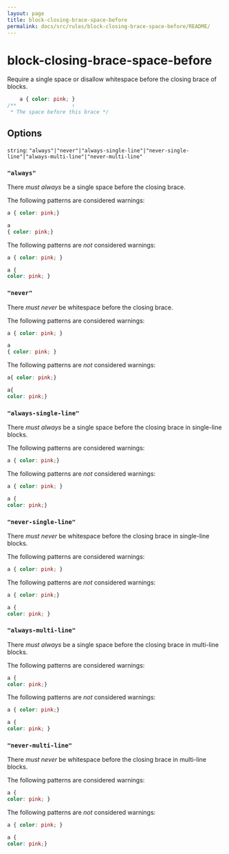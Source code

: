 ```yaml
---
layout: page
title: block-closing-brace-space-before
permalink: docs/src/rules/block-closing-brace-space-before/README/
---
```


# block-closing-brace-space-before

Require a single space or disallow whitespace before the closing brace of blocks.

```css
    a { color: pink; }
/**                  ↑
 * The space before this brace */
```

## Options

`string`: `"always"|"never"|"always-single-line"|"never-single-line"|"always-multi-line"|"never-multi-line"`

### `"always"`

There *must always* be a single space before the closing brace.

The following patterns are considered warnings:

```css
a { color: pink;}
```

```css
a
{ color: pink;}
```

The following patterns are *not* considered warnings:

```css
a { color: pink; }
```

```css
a {
color: pink; }
```

### `"never"`

There *must never* be whitespace before the closing brace.

The following patterns are considered warnings:

```css
a { color: pink; }
```

```css
a
{ color: pink; }
```

The following patterns are *not* considered warnings:

```css
a{ color: pink;}
```

```css
a{
color: pink;}
```

### `"always-single-line"`

There *must always* be a single space before the closing brace in single-line blocks.

The following patterns are considered warnings:

```css
a { color: pink;}
```

The following patterns are *not* considered warnings:

```css
a { color: pink; }
```

```css
a {
color: pink;}
```

### `"never-single-line"`

There *must never* be whitespace before the closing brace in single-line blocks.

The following patterns are considered warnings:

```css
a { color: pink; }
```

The following patterns are *not* considered warnings:

```css
a { color: pink;}
```

```css
a {
color: pink; }
```

### `"always-multi-line"`

There *must always* be a single space before the closing brace in multi-line blocks.

The following patterns are considered warnings:

```css
a {
color: pink;}
```

The following patterns are *not* considered warnings:

```css
a { color: pink;}
```

```css
a {
color: pink; }
```

### `"never-multi-line"`

There *must never* be whitespace before the closing brace in multi-line blocks.

The following patterns are considered warnings:

```css
a {
color: pink; }
```

The following patterns are *not* considered warnings:

```css
a { color: pink; }
```

```css
a {
color: pink;}
```
